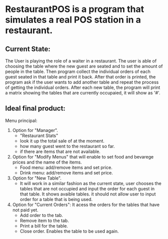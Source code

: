 # RestaurantPOS is a program that simulates a real POS station in a restaurant. 

## Current State: 

The User is playing the role of a waiter in a restaurant. The user is able of choosing the table where the new guest are seated and to set the amount of people in the table. Then program collect the individual orders of each guest seated in that table and print it back. After that order is printed, the program ask if the user wants to add another table and repeat the process of getting the individual orders. After each new table, the program will print a matrix showing the tables that are currently occupaied, it will show as '#'.

## Ideal final product: 

Menu principal:
1. Option for "Manager". 
   - "Restaurant Stats"  
   - look it up the total sale of at the moment. 
   - how many guest went to the restaurant so far. 
   - if there are items that are not available.
2. Option for "Modify Menus" that will enable to set food and bevarege prices and the name of the items. 
   - Food menu: add/remove items and set price. 
   - Drink menu: add/remove items and set price.
3. Option for "New Table". 
   - It will work in a similar fashion as the current state, user chooses the tables that are not occupied and input the order for each guest in that table. It shows avaible tables. it should not allow user to input order for a table that is being used.
4. Option for "Current Orders": It acess the orders for the tables that have not paid yet. 
   - Add order to the tab. 
   - Remove item to the tab. 
   - Print a bill for the table. 
   - Close order. Enables the table to be used again.
